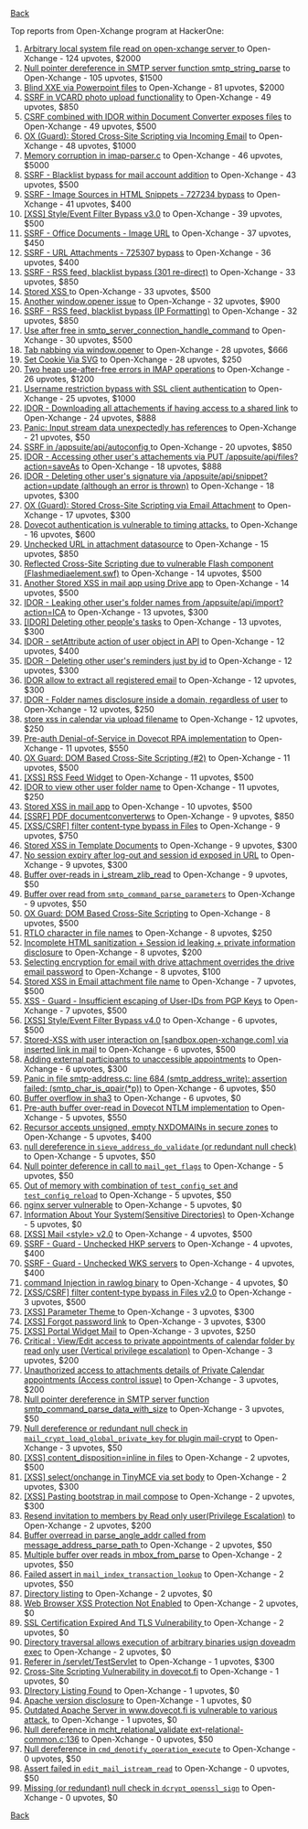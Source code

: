 [Back](../README.md)

Top reports from Open-Xchange program at HackerOne:

1. [Arbitrary local system file read on open-xchange server ](https://hackerone.com/reports/303744) to Open-Xchange - 124 upvotes, $2000
2. [Null pointer dereference in SMTP server function smtp_string_parse](https://hackerone.com/reports/827729) to Open-Xchange - 105 upvotes, $1500
3. [Blind XXE via Powerpoint files](https://hackerone.com/reports/334488) to Open-Xchange - 81 upvotes, $2000
4. [SSRF in VCARD photo upload functionality](https://hackerone.com/reports/296045) to Open-Xchange - 49 upvotes, $850
5. [CSRF combined with IDOR within Document Converter exposes files](https://hackerone.com/reports/398316) to Open-Xchange - 49 upvotes, $500
6. [OX (Guard): Stored Cross-Site Scripting via Incoming Email](https://hackerone.com/reports/156258) to Open-Xchange - 48 upvotes, $1000
7. [Memory corruption in imap-parser.c](https://hackerone.com/reports/537550) to Open-Xchange - 46 upvotes, $5000
8. [SSRF - Blacklist bypass for mail account addition](https://hackerone.com/reports/303378) to Open-Xchange - 43 upvotes, $500
9. [SSRF - Image Sources in HTML Snippets - 727234 bypass](https://hackerone.com/reports/737163) to Open-Xchange - 41 upvotes, $400
10. [[XSS] Style/Event Filter Bypass v3.0](https://hackerone.com/reports/314204) to Open-Xchange - 39 upvotes, $500
11. [SSRF - Office Documents - Image URL](https://hackerone.com/reports/738015) to Open-Xchange - 37 upvotes, $450
12. [SSRF - URL Attachments - 725307 bypass](https://hackerone.com/reports/737161) to Open-Xchange - 36 upvotes, $400
13. [SSRF - RSS feed, blacklist bypass (301 re-direct)](https://hackerone.com/reports/299135) to Open-Xchange - 33 upvotes, $850
14. [Stored XSS ](https://hackerone.com/reports/299806) to Open-Xchange - 33 upvotes, $500
15. [Another window.opener issue](https://hackerone.com/reports/537840) to Open-Xchange - 32 upvotes, $900
16. [SSRF - RSS feed, blacklist bypass (IP Formatting)](https://hackerone.com/reports/299130) to Open-Xchange - 32 upvotes, $850
17. [Use after free in smtp_server_connection_handle_command](https://hackerone.com/reports/827051) to Open-Xchange - 30 upvotes, $500
18. [Tab nabbing via window.opener](https://hackerone.com/reports/179568) to Open-Xchange - 28 upvotes, $666
19. [Set Cookie Via SVG](https://hackerone.com/reports/195045) to Open-Xchange - 28 upvotes, $250
20. [Two heap use-after-free errors in IMAP operations](https://hackerone.com/reports/546644) to Open-Xchange - 26 upvotes, $1200
21. [Username restriction bypass with SSL client authentication](https://hackerone.com/reports/480928) to Open-Xchange - 25 upvotes, $1000
22. [IDOR - Downloading all attachements if having access to a shared link](https://hackerone.com/reports/194790) to Open-Xchange - 24 upvotes, $888
23. [Panic: Input stream data unexpectedly has references](https://hackerone.com/reports/890793) to Open-Xchange - 21 upvotes, $50
24. [SSRF in /appsuite/api/autoconfig ](https://hackerone.com/reports/293847) to Open-Xchange - 20 upvotes, $850
25. [IDOR - Accessing other user's attachements via PUT /appsuite/api/files?action=saveAs](https://hackerone.com/reports/204984) to Open-Xchange - 18 upvotes, $888
26. [IDOR - Deleting other user's signature via /appsuite/api/snippet?action=update (although an error is thrown)](https://hackerone.com/reports/199321) to Open-Xchange - 18 upvotes, $300
27. [OX (Guard): Stored Cross-Site Scripting via Email Attachment](https://hackerone.com/reports/165275) to Open-Xchange - 17 upvotes, $300
28. [Dovecot authentication is vulnerable to timing attacks.](https://hackerone.com/reports/219607) to Open-Xchange - 16 upvotes, $600
29. [Unchecked URL in attachment datasource](https://hackerone.com/reports/725307) to Open-Xchange - 15 upvotes, $850
30. [Reflected Cross-Site Scripting due to vulnerable Flash component (Flashmediaelement.swf)](https://hackerone.com/reports/180253) to Open-Xchange - 14 upvotes, $500
31. [Another Stored XSS in mail app using Drive app](https://hackerone.com/reports/538632) to Open-Xchange - 14 upvotes, $500
32. [IDOR - Leaking other user's folder names from /appsuite/api/import?action=ICA](https://hackerone.com/reports/199281) to Open-Xchange - 13 upvotes, $300
33. [[IDOR] Deleting other people's tasks](https://hackerone.com/reports/293845) to Open-Xchange - 13 upvotes, $300
34. [IDOR - setAttribute action of user object in API](https://hackerone.com/reports/285432) to Open-Xchange - 12 upvotes, $400
35. [IDOR - Deleting other user's reminders just by id](https://hackerone.com/reports/198969) to Open-Xchange - 12 upvotes, $300
36. [IDOR allow to extract all registered email](https://hackerone.com/reports/302485) to Open-Xchange - 12 upvotes, $300
37. [IDOR - Folder names disclosure inside a domain, regardless of user](https://hackerone.com/reports/194574) to Open-Xchange - 12 upvotes, $250
38. [store xss in calendar via upload filename](https://hackerone.com/reports/385407) to Open-Xchange - 12 upvotes, $250
39. [Pre-auth Denial-of-Service in Dovecot RPA implementation](https://hackerone.com/reports/866605) to Open-Xchange - 11 upvotes, $550
40. [OX Guard: DOM Based Cross-Site Scripting (#2)](https://hackerone.com/reports/164821) to Open-Xchange - 11 upvotes, $500
41. [[XSS] RSS Feed Widget](https://hackerone.com/reports/361938) to Open-Xchange - 11 upvotes, $500
42. [IDOR to view other user folder name](https://hackerone.com/reports/333767) to Open-Xchange - 11 upvotes, $250
43. [Stored XSS in mail app](https://hackerone.com/reports/538323) to Open-Xchange - 10 upvotes, $500
44. [[SSRF] PDF documentconverterws](https://hackerone.com/reports/361793) to Open-Xchange - 9 upvotes, $850
45. [[XSS/CSRF] filter content-type bypass in Files](https://hackerone.com/reports/304098) to Open-Xchange - 9 upvotes, $750
46. [Stored XSS in Template Documents](https://hackerone.com/reports/179559) to Open-Xchange - 9 upvotes, $300
47. [No session expiry after log-out and session id exposed in URL](https://hackerone.com/reports/434715) to Open-Xchange - 9 upvotes, $300
48. [Buffer over-reads in i_stream_zlib_read](https://hackerone.com/reports/832227) to Open-Xchange - 9 upvotes, $50
49. [Buffer over read from `smtp_command_parse_parameters`](https://hackerone.com/reports/900548) to Open-Xchange - 9 upvotes, $50
50. [OX Guard: DOM Based Cross-Site Scripting](https://hackerone.com/reports/158853) to Open-Xchange - 8 upvotes, $500
51. [RTLO character in file names](https://hackerone.com/reports/210354) to Open-Xchange - 8 upvotes, $250
52. [Incomplete HTML sanitization + Session id leaking + private information disclosure](https://hackerone.com/reports/200487) to Open-Xchange - 8 upvotes, $200
53. [Selecting encryption for email with drive attachment overrides the drive email password](https://hackerone.com/reports/180037) to Open-Xchange - 8 upvotes, $100
54. [Stored XSS in Email attachment file name](https://hackerone.com/reports/388506) to Open-Xchange - 7 upvotes, $500
55. [XSS - Guard - Insufficient escaping of User-IDs from PGP Keys](https://hackerone.com/reports/788691) to Open-Xchange - 7 upvotes, $500
56. [[XSS] Style/Event Filter Bypass v4.0](https://hackerone.com/reports/342610) to Open-Xchange - 6 upvotes, $500
57. [Stored-XSS with user interaction on [sandbox.open-xchange.com] via inserted link in mail](https://hackerone.com/reports/325510) to Open-Xchange - 6 upvotes, $500
58. [Adding external participants to unaccessible appointments](https://hackerone.com/reports/294232) to Open-Xchange - 6 upvotes, $300
59. [Panic in file smtp-address.c: line 684 (smtp_address_write): assertion failed: (smtp_char_is_qpair(*p))](https://hackerone.com/reports/890798) to Open-Xchange - 6 upvotes, $50
60. [Buffer overflow in sha3](https://hackerone.com/reports/356763) to Open-Xchange - 6 upvotes, $0
61. [Pre-auth buffer over-read in Dovecot NTLM implementation](https://hackerone.com/reports/866597) to Open-Xchange - 5 upvotes, $550
62. [Recursor accepts unsigned, empty NXDOMAINs in secure zones](https://hackerone.com/reports/858854) to Open-Xchange - 5 upvotes, $400
63. [null dereference in `sieve_address_do_validate` (or redundant null check)](https://hackerone.com/reports/891069) to Open-Xchange - 5 upvotes, $50
64. [Null pointer deference in call to `mail_get_flags`](https://hackerone.com/reports/891080) to Open-Xchange - 5 upvotes, $50
65. [Out of memory with combination of `test_config_set` and `test_config_reload`](https://hackerone.com/reports/898693) to Open-Xchange - 5 upvotes, $50
66. [nginx server vulnerable](https://hackerone.com/reports/137230) to Open-Xchange - 5 upvotes, $0
67. [Information About Your System(Sensitive Directories)](https://hackerone.com/reports/200572) to Open-Xchange - 5 upvotes, $0
68. [[XSS] Mail \<style\> v2.0](https://hackerone.com/reports/299466) to Open-Xchange - 4 upvotes, $500
69. [SSRF - Guard - Unchecked HKP servers](https://hackerone.com/reports/792953) to Open-Xchange - 4 upvotes, $400
70. [SSRF - Guard - Unchecked WKS servers](https://hackerone.com/reports/792960) to Open-Xchange - 4 upvotes, $400
71. [command Injection in rawlog binary](https://hackerone.com/reports/356775) to Open-Xchange - 4 upvotes, $0
72. [[XSS/CSRF] filter content-type bypass in Files v2.0](https://hackerone.com/reports/321980) to Open-Xchange - 3 upvotes, $500
73. [[XSS] Parameter Theme ](https://hackerone.com/reports/340926) to Open-Xchange - 3 upvotes, $300
74. [[XSS] Forgot password link](https://hackerone.com/reports/337488) to Open-Xchange - 3 upvotes, $300
75. [[XSS] Portal Widget Mail](https://hackerone.com/reports/295540) to Open-Xchange - 3 upvotes, $250
76. [Critical : View/Edit access to private appointments of calendar folder by read only user (Vertical privilege escalation)](https://hackerone.com/reports/220874) to Open-Xchange - 3 upvotes, $200
77. [Unauthorized access to attachments details of Private Calendar appointments  (Access control issue)](https://hackerone.com/reports/220864) to Open-Xchange - 3 upvotes, $200
78. [ Null pointer dereference in SMTP server function smtp_command_parse_data_with_size](https://hackerone.com/reports/831290) to Open-Xchange - 3 upvotes, $50
79. [Null dereference or redundant null check in `mail_crypt_load_global_private_key` for plugin mail-crypt](https://hackerone.com/reports/908894) to Open-Xchange - 3 upvotes, $50
80. [[XSS] content_disposition=inline in files](https://hackerone.com/reports/356586) to Open-Xchange - 2 upvotes, $500
81. [[XSS] select/onchange in TinyMCE via set body](https://hackerone.com/reports/335607) to Open-Xchange - 2 upvotes, $300
82. [[XSS] Pasting bootstrap in mail compose](https://hackerone.com/reports/331975) to Open-Xchange - 2 upvotes, $300
83. [Resend invitation to members by Read only user(Privilege Escalation)](https://hackerone.com/reports/219192) to Open-Xchange - 2 upvotes, $200
84. [Buffer overread in parse_angle_addr called from message_address_parse_path ](https://hackerone.com/reports/836045) to Open-Xchange - 2 upvotes, $50
85. [Multiple buffer over reads in mbox_from_parse](https://hackerone.com/reports/836036) to Open-Xchange - 2 upvotes, $50
86. [Failed assert in `mail_index_transaction_lookup`](https://hackerone.com/reports/965782) to Open-Xchange - 2 upvotes, $50
87. [Directory listing](https://hackerone.com/reports/193753) to Open-Xchange - 2 upvotes, $0
88. [Web Browser XSS Protection Not Enabled](https://hackerone.com/reports/187225) to Open-Xchange - 2 upvotes, $0
89. [SSL Certification Expired And TLS Vulnerability ](https://hackerone.com/reports/207404) to Open-Xchange - 2 upvotes, $0
90. [Directory traversal allows execution of arbitrary binaries usign doveadm exec](https://hackerone.com/reports/883104) to Open-Xchange - 2 upvotes, $0
91. [Referer in /servlet/TestServlet](https://hackerone.com/reports/342976) to Open-Xchange - 1 upvotes, $300
92. [Cross-Site Scripting Vulnerability in dovecot.fi](https://hackerone.com/reports/135316) to Open-Xchange - 1 upvotes, $0
93. [DIrectory Listing Found](https://hackerone.com/reports/138558) to Open-Xchange - 1 upvotes, $0
94. [Apache version disclosure](https://hackerone.com/reports/139547) to Open-Xchange - 1 upvotes, $0
95. [Outdated Apache Server in www.dovecot.fi is vulnerable to various attack.](https://hackerone.com/reports/139591) to Open-Xchange - 1 upvotes, $0
96. [Null dereference in mcht_relational_validate ext-relational-common.c:136](https://hackerone.com/reports/894446) to Open-Xchange - 0 upvotes, $50
97. [Null dereference in `cmd_denotify_operation_execute`](https://hackerone.com/reports/965881) to Open-Xchange - 0 upvotes, $50
98. [Assert failed in `edit_mail_istream_read`](https://hackerone.com/reports/965790) to Open-Xchange - 0 upvotes, $50
99. [Missing (or redundant) null check in `dcrypt_openssl_sign`](https://hackerone.com/reports/883606) to Open-Xchange - 0 upvotes, $0


[Back](../README.md)